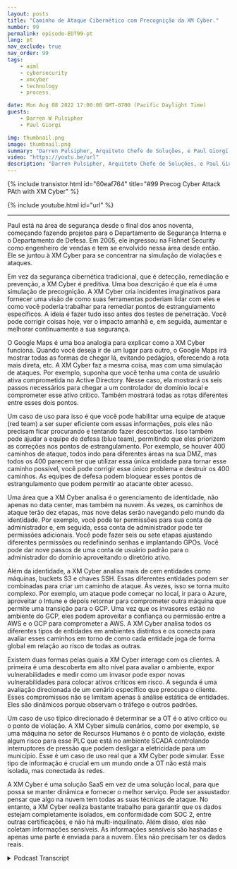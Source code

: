 ```yaml
---
layout: posts
title: "Caminho de Ataque Cibernético com Precognição da XM Cyber."
number: 99
permalink: episode-EDT99-pt
lang: pt
nav_exclude: true
nav_order: 99
tags:
    - aiml
    - cybersecurity
    - xmcyber
    - technology
    - process

date: Mon Aug 08 2022 17:00:00 GMT-0700 (Pacific Daylight Time)
guests:
    - Darren W Pulsipher
    - Paul Giorgi

img: thumbnail.png
image: thumbnail.png
summary: "Darren Pulsipher, Arquiteto Chefe de Soluções, e Paul Giorgi, Diretor de Engenharia de Vendas, da Intel, discutem como a tecnologia da XM Cyber pode ajudar as organizações a descobrir caminhos de ataque e reduzir riscos."
video: "https://youtu.be/url"
description: "Darren Pulsipher, Arquiteto Chefe de Soluções, e Paul Giorgi, Diretor de Engenharia de Vendas, da Intel, discutem como a tecnologia da XM Cyber pode ajudar as organizações a descobrir caminhos de ataque e reduzir riscos."
---
```


<div>
{% include transistor.html id="60eaf764" title="#99 Precog Cyber Attack PAth with XM Cyber" %}

{% include youtube.html id="url" %}
</div>

---

Paul está na área de segurança desde o final dos anos noventa, começando fazendo projetos para o Departamento de Segurança Interna e o Departamento de Defesa. Em 2005, ele ingressou na Fishnet Security como engenheiro de vendas e tem se envolvido nessa área desde então. Ele se juntou à XM Cyber para se concentrar na simulação de violações e ataques.

Em vez da segurança cibernética tradicional, que é detecção, remediação e prevenção, a XM Cyber é preditiva. Uma boa descrição é que ela é uma simulação de precognição. A XM Cyber cria incidentes imaginativos para fornecer uma visão de como suas ferramentas poderiam lidar com eles e como você poderia trabalhar para remediar pontos de estrangulamento específicos. A ideia é fazer tudo isso antes dos testes de penetração. Você pode corrigir coisas hoje, ver o impacto amanhã e, em seguida, aumentar e melhorar continuamente a sua segurança.

O Google Maps é uma boa analogia para explicar como a XM Cyber funciona. Quando você deseja ir de um lugar para outro, o Google Maps irá mostrar todas as formas de chegar lá, evitando pedágios, oferecendo a rota mais direta, etc. A XM Cyber faz a mesma coisa, mas com uma simulação de ataques. Por exemplo, suponha que você tenha uma conta de usuário ativa comprometida no Active Directory. Nesse caso, ela mostrará os seis passos necessários para chegar a um controlador de domínio local e comprometer esse ativo crítico. Também mostrará todas as rotas diferentes entre esses dois pontos.

Um caso de uso para isso é que você pode habilitar uma equipe de ataque (red team) a ser super eficiente com essas informações, pois eles não precisam ficar procurando e tentando fazer descobertas. Isso também pode ajudar a equipe de defesa (blue team), permitindo que eles priorizem as correções nos pontos de estrangulamento. Por exemplo, se houver 400 caminhos de ataque, todos indo para diferentes áreas na sua DMZ, mas todos os 400 parecem ter que utilizar essa única entidade para tornar esse caminho possível, você pode corrigir esse único problema e destruir os 400 caminhos. As equipes de defesa podem bloquear esses pontos de estrangulamento que podem permitir ao atacante obter acesso.

Uma área que a XM Cyber analisa é o gerenciamento de identidade, não apenas no data center, mas também na nuvem. Às vezes, os caminhos de ataque terão dez etapas, mas nove delas serão navegando pelo mundo da identidade. Por exemplo, você pode ter permissões para sua conta de administrador e, em seguida, essa conta de administrador pode ter permissões adicionais. Você pode fazer seis ou sete etapas ajustando diferentes permissões ou redefinindo senhas e implantando GPOs. Você pode dar nove passos de uma conta de usuário padrão para o administrador do domínio aproveitando o diretório ativo.

Além da identidade, a XM Cyber analisa mais de cem entidades como máquinas, buckets S3 e chaves SSH. Essas diferentes entidades podem ser combinadas para criar um caminho de ataque. Às vezes, isso se torna muito complexo. Por exemplo, um ataque pode começar no local, ir para o Azure, aproveitar o Intune e depois retornar para comprometer outra máquina que permite uma transição para o GCP. Uma vez que os invasores estão no ambiente do GCP, eles podem aproveitar a confiança ou permissão entre a AWS e o GCP para comprometer a AWS. A XM Cyber analisa todos os diferentes tipos de entidades em ambientes distintos e os conecta para avaliar esses caminhos em torno de como cada entidade joga de forma global em relação ao risco de todas as outras.

Existem duas formas pelas quais a XM Cyber interage com os clientes. A primeira é uma descoberta em alto nível para avaliar o ambiente, expor vulnerabilidades e medir como um invasor pode expor novas vulnerabilidades para colocar ativos críticos em risco. A segunda é uma avaliação direcionada de um cenário específico que preocupa o cliente. Esses compromissos não se limitam apenas à análise estática de entidades. Eles são dinâmicos porque observam o tráfego e outros padrões.

Um caso de uso típico direcionado é determinar se a OT é o ativo crítico ou o ponto de violação. A XM Cyber simula cenários, como por exemplo, se uma máquina no setor de Recursos Humanos é o ponto de violação, existe algum risco para esse PLC que está no ambiente SCADA controlando interruptores de pressão que podem desligar a eletricidade para um município. Esse é um caso de uso real que a XM Cyber pode simular. Esse tipo de informação é crucial em um mundo onde a OT não está mais isolada, mas conectada às redes.

A XM Cyber é uma solução SaaS em vez de uma solução local, para que possa se manter dinâmica e fornecer o melhor serviço. Pode ser assustador pensar que algo na nuvem tem todas as suas técnicas de ataque. No entanto, a XM Cyber realiza bastante trabalho para garantir que os dados estejam completamente isolados, em conformidade com SOC 2, entre outras certificações, e não há multi-inquilinato. Além disso, eles não coletam informações sensíveis. As informações sensíveis são hashadas e apenas uma parte é enviada para a nuvem. Eles não precisam ter os dados reais.



<details>
<summary> Podcast Transcript </summary>

<p></p>

</details>
